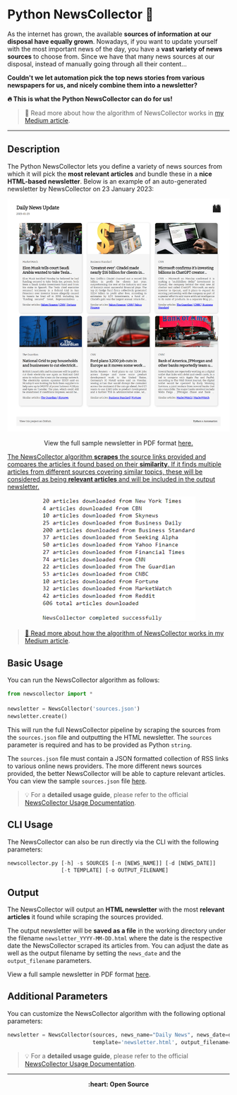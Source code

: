 # Python NewsCollector :newspaper:

As the internet has grown, the available **sources of information at our disposal have equally grown**. Nowadays, if you want to update yourself with the most important news of the day, you have a **vast variety of news sources** to choose from. Since we have that many news sources at our disposal, instead of manually going through all their content…

**Couldn't we let **automation** pick the top news stories from various newspapers for us, and nicely combine them into a newsletter?**

**:fire: This is what the Python NewsCollector can do for us!**

> :newspaper: Read more about how the algorithm of NewsCollector works in [my Medium article](TBD).

-------

## Description

The Python NewsCollector lets you define a variety of news sources from which it will pick the **most relevant articles** and bundle these in a **nice HTML-based newsletter**. Below is an example of an auto-generated newsletter by NewsCollector on 23 January 2023:

<p align="center"> 
  <img src="misc/newsletter_rendered_23jan.png" width="800" title="Example Output: Rendered Newsletter from Python News Collector">
</p>

<p align="center">
View the full sample newsletter in PDF format <a href=https://github.com/elisemercury/news-collector/blob/main/sample_newsletter.pdf>here.
</p>

The NewsCollector algorithm **scrapes** the source links provided and compares the articles it found based on their **similarity**. If it finds multiple articles from different sources covering similar topics, these will be considered as being **relevant articles** and will be included in the output newsletter.

<p align="center">
  <img src="misc/collected_news.png" width="350" title="Example Output: Rendered Newsletter from Python News Collector">
</p>

> :newspaper: Read more about how the algorithm of NewsCollector works in [my Medium article](TBD).

## Basic Usage

You can run the NewsCollector algorithm as follows:

```Python
from newscollector import *

newsletter = NewsCollector('sources.json')
newsletter.create()
```

This will run the full NewsCollector pipeline by scraping the sources from the `sources.json` file and outputting the HTML newsletter. The `sources` parameter is required and has to be provided as Python `string`.

The `sources.json` file must contain a JSON formatted collection of RSS links to various online news providers. The more different news sources provided, the better NewsCollector will be able to capture relevant articles. You can view the sample `sources.json` file [here](https://github.com/elisemercury/news-collector/blob/main/sources.json).

> :bulb: For a **detailed usage guide**, please refer to the official [NewsCollector Usage Documentatíon](https://github.com/elisemercury/News-Collector/wiki/NewsCollector-Usage-Documentation).

## CLI Usage

The NewsCollector can also be run directly via the CLI with the following parameters:

```python
newscollector.py [-h] -s SOURCES [-n [NEWS_NAME]] [-d [NEWS_DATE]] 
                 [-t TEMPLATE] [-o OUTPUT_FILENAME]
```

## Output

The NewsCollector will output an **HTML newsletter** with the most **relevant articles** it found while scraping the sources provided. 

The output newsletter will be **saved as a file** in the working directory under the filename `newsletter_YYYY-MM-DD.html` where the date is the respective date the NewsCollector scraped its articles from. You can adjust the date as well as the output filename by setting the `news_date` and the `output_filename` parameters.

View a full sample newsletter in PDF format [here](https://github.com/elisemercury/news-collector/blob/main/sample_newsletter.pdf).

## Additional Parameters

You can customize the NewsCollector algorithm with the following optional parameters:

```Python
newsletter = NewsCollector(sources, news_name="Daily News", news_date=date.today(), 
                           template='newsletter.html', output_filename='default')
```

> :bulb: For a **detailed usage guide**, please refer to the official [NewsCollector Usage Documentatíon](https://github.com/elisemercury/News-Collector/wiki/NewsCollector-Usage-Documentation).

-------

<p align="center"><b>
:heart: Open Source 
</b></p>
